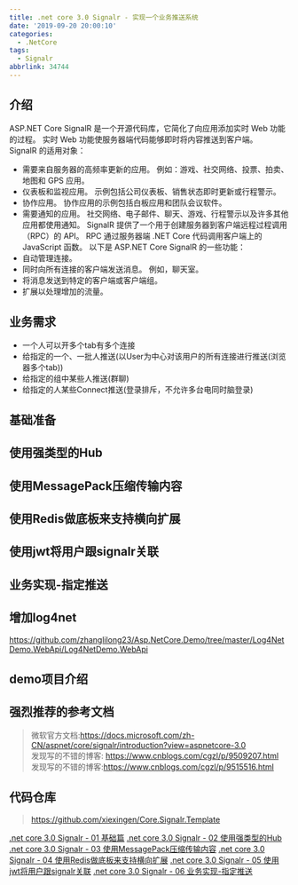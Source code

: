 ```yaml
---
title: .net core 3.0 Signalr - 实现一个业务推送系统
date: '2019-09-20 20:00:10'
categories:
  - .NetCore
tags:
  - Signalr
abbrlink: 34744
---
```


## 介绍
ASP.NET Core SignalR 是一个开源代码库，它简化了向应用添加实时 Web 功能的过程。 实时 Web 功能使服务器端代码能够即时将内容推送到客户端。  
SignalR 的适用对象：  
- 需要来自服务器的高频率更新的应用。 例如：游戏、社交网络、投票、拍卖、地图和 GPS 应用。
- 仪表板和监视应用。 示例包括公司仪表板、销售状态即时更新或行程警示。
- 协作应用。 协作应用的示例包括白板应用和团队会议软件。
- 需要通知的应用。 社交网络、电子邮件、聊天、游戏、行程警示以及许多其他应用都使用通知。
SignalR 提供了一个用于创建服务器到客户端远程过程调用（RPC）的 API。 RPC 通过服务器端 .NET Core 代码调用客户端上的 JavaScript 函数。
以下是 ASP.NET Core SignalR 的一些功能：
- 自动管理连接。
- 同时向所有连接的客户端发送消息。 例如，聊天室。
- 将消息发送到特定的客户端或客户端组。
- 扩展以处理增加的流量。

## 业务需求
- 一个人可以开多个tab有多个连接
- 给指定的一个、一批人推送(以User为中心对该用户的所有连接进行推送(浏览器多个tab))
- 给指定的组中某些人推送(群聊)
- 给指定的人某些Connect推送(登录排斥，不允许多台电同时脑登录)

## 基础准备

## 使用强类型的Hub

## 使用MessagePack压缩传输内容

## 使用Redis做底板来支持横向扩展

## 使用jwt将用户跟signalr关联

## 业务实现-指定推送

## 增加log4net  
https://github.com/zhanglilong23/Asp.NetCore.Demo/tree/master/Log4NetDemo.WebApi/Log4NetDemo.WebApi  

## demo项目介绍

## 强烈推荐的参考文档  
> 微软官方文档:https://docs.microsoft.com/zh-CN/aspnet/core/signalr/introduction?view=aspnetcore-3.0  
> 发现写的不错的博客: https://www.cnblogs.com/cgzl/p/9509207.html  
> 发现写的不错的博客:https://www.cnblogs.com/cgzl/p/9515516.html

## 代码仓库
> https://github.com/xiexingen/Core.Signalr.Template

[.net core 3.0 Signalr - 01 基础篇](/2019/09/21/dotnetcore/signalr/01-base/) 
[.net core 3.0 Signalr - 02 使用强类型的Hub](/2019/09/22/dotnetcore/signalr/02-type-hub/) 
[.net core 3.0 Signalr - 03 使用MessagePack压缩传输内容](/2019/09/29/dotnetcore/signalr/03-message-pack/) 
[.net core 3.0 Signalr - 04 使用Redis做底板来支持横向扩展](/2019/10/01/dotnetcore/signalr/04-redis/) 
[.net core 3.0 Signalr - 05 使用jwt将用户跟signalr关联](/2019/10/02/dotnetcore/signalr/05-jwt/) 
[.net core 3.0 Signalr - 06 业务实现-指定推送](/2019/10/03/dotnetcore/signalr/06-notify/) 
